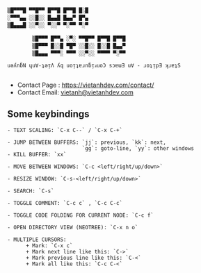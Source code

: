 ~~~

▒█▀▀▀█ ▀▀█▀▀ █▀▀█ █▀▀█ █░█ 　 
░▀▀▀▄▄ ░░█░░ █▄▄█ █▄▄▀ █▀▄ 　 
▒█▄▄▄█ ░░▀░░ ▀░░▀ ▀░▀▀ ▀░▀ 　 

　 　 　 ▒█▀▀▀ █▀▀▄ ░▀░ ▀▀█▀▀ █▀▀█ █▀▀█ 
　 　 　 ▒█▀▀▀ █░░█ ▀█▀ ░░█░░ █░░█ █▄▄▀ 
　 　 　 ▒█▄▄▄ ▀▀▀░ ▀▀▀ ░░▀░░ ▀▀▀▀ ▀░▀▀ 

uǝʎnƃN ɥu∀-ʇǝᴉɅ ʎq uoᴉʇɐɹnƃᴉⅎuoϽ sɔɐɯƎ u∀ - ɹoʇᴉpƎ ʞɹɐʇS
  
~~~
* Contact Page : https://vietanhdev.com/contact/
* Contact Email: vietanh@vietanhdev.com

## Some keybindings

    - TEXT SCALING: `C-x C--` / `C-x C-+`
    
    - JUMP BETWEEN BUFFERS: `jj`: previous, `kk`: next,
                            `gg`: goto-line, `yy`: other windows
    - KILL BUFFER: `xx`
    
    - MOVE BETWEEN WINDOWS: `C-c <left/right/up/down>`
    
    - RESIZE WINDOW: `C-s-<left/right/up/down>`
    
    - SEARCH: `C-s`
    
    - TOGGLE COMMENT: `C-c c` , `C-c C-c`
    
    - TOGGLE CODE FOLDING FOR CURRENT NODE: `C-c f`
    
    - OPEN DIRECTORY VIEW (NEOTREE): `C-x n o`
    
    - MULTIPLE CURSORS:
          + Mark: `C-x c`
          + Mark next line like this: `C->`
          + Mark previous line like this: `C-<`
          + Mark all like this: `C-c C-<`

